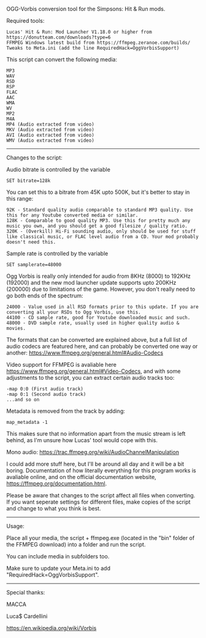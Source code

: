 OGG-Vorbis conversion tool for the Simpsons: Hit & Run mods.

Required tools:

    Lucas' Hit & Run: Mod Launcher V1.18.0 or higher from https://donutteam.com/downloads?type=6
    FFMPEG Windows latest build from https://ffmpeg.zeranoe.com/builds/
    Tweaks to Meta.ini (add the line RequiredHack=OggVorbisSupport)
    
This script can convert the following media:

    MP3
    WAV
    RSD
    RSP
    FLAC
    AAC
    WMA
    WV
    MP2
    M4A
    MP4 (Audio extracted from video)
    MKV (Audio extracted from video)
    AVI (Audio extracted from video)
    WMV (Audio extracted from video)
    
---

Changes to the script:

Audio bitrate is controlled by the variable

    SET bitrate=128k
   
You can set this to a bitrate from 45K upto 500K, but it's better to stay in this range:

    92K - Standard quality audio comparable to standard MP3 quality. Use this for any Youtube converted media or similar.
    128K - Comparable to good quality MP3. Use this for pretty much any music you own, and you should get a good filesize / quality ratio.
    320K - (Overkill) Hi-Fi sounding audio, only should be used for stuff like classical music, or FLAC level audio from a CD. Your mod probably doesn't need this.
    
Sample rate is controlled by the variable

    SET samplerate=48000
    
Ogg Vorbis is really only intended for audio from 8KHz (8000) to 192KHz (192000) and the new mod launcher update supports upto 200KHz (200000) due to limitations of the game. However, you don't really need to go both ends of the spectrum:

    24000 - Value used in all RSD formats prior to this update. If you are converting all your RSDs to Ogg Vorbis, use this.
    44100 - CD sample rate, good for Youtube downloaded music and such.
    48000 - DVD sample rate, usually used in higher quality audio & movies.
    
The formats that can be converted are explained above, but a full list of audio codecs are featured here, and can probably be converted one way or another: https://www.ffmpeg.org/general.html#Audio-Codecs

Video support for FFMPEG is avaliable here https://www.ffmpeg.org/general.html#Video-Codecs, and with some adjustments to the script, you can extract certain audio tracks too:

    -map 0:0 (First audio track)
    -map 0:1 (Second audio track)
    ...and so on

Metadata is removed from the track by adding:

    map_metadata -1
    
This makes sure that no information apart from the music stream is left behind, as I'm unsure how Lucas' tool would cope with this.

Mono audio: https://trac.ffmpeg.org/wiki/AudioChannelManipulation

I could add more stuff here, but I'll be around all day and it will be a bit boring. Documentation of how literally everything for this program works is avaliable online, and on the official documentation website, https://ffmpeg.org/documentation.html.

Please be aware that changes to the script affect all files when converting. If you want seperate settings for different files, make copies of the script and change to what you think is best.

---

Usage:

Place all your media, the script + ffmpeg.exe (located in the "bin" folder of the FFMPEG download) into a folder and run the script.

You can include media in subfolders too.

Make sure to update your Meta.ini to add "RequiredHack=OggVorbisSupport".

---

Special thanks:

MACCA

Luca$ Cardellini

https://en.wikipedia.org/wiki/Vorbis
